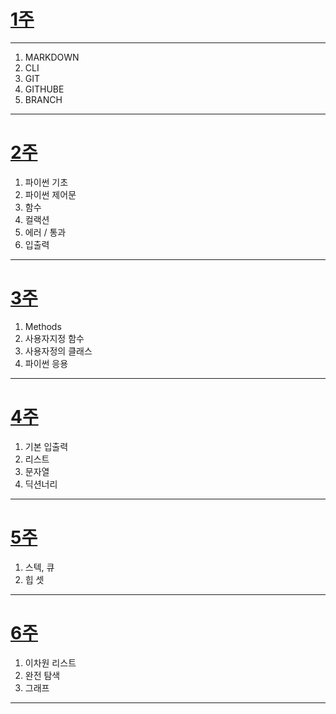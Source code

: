 # [1주](1주/ )
---
1. MARKDOWN
2. CLI
3. GIT
4. GITHUBE
5. BRANCH

---
# [2주](2주/)
1. 파이썬 기초
2. 파이썬 제어문
3. 함수
4. 컬랙션
5. 에러 / 통과
6. 입출력
---

# [3주](3주/)
1. Methods
2. 사용자지정 함수
3. 사용자정의 클래스
4. 파이썬 응용
---

# [4주](4주/)
1. 기본 입출력
2. 리스트
3. 문자열
4. 딕션너리
---

# [5주](5주/)
1. 스텍, 큐
2. 힙 셋
---

# [6주](6주/)
1. 이차원 리스트
2. 완전 탐색
3. 그래프
---

